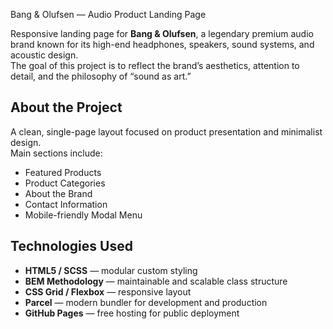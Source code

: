Bang & Olufsen — Audio Product Landing Page

Responsive landing page for **Bang & Olufsen**, a legendary premium audio brand known for its high-end headphones, speakers, sound systems, and acoustic design.  
The goal of this project is to reflect the brand’s aesthetics, attention to detail, and the philosophy of “sound as art.”

## About the Project

A clean, single-page layout focused on product presentation and minimalist design.  
Main sections include:

- Featured Products
- Product Categories
- About the Brand
- Contact Information
- Mobile-friendly Modal Menu

##  Technologies Used

- **HTML5 / SCSS** — modular custom styling
- **BEM Methodology** — maintainable and scalable class structure
- **CSS Grid / Flexbox** — responsive layout
- **Parcel** — modern bundler for development and production
- **GitHub Pages** — free hosting for public deployment
